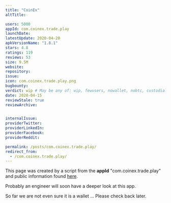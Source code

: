 ```yaml
---
title: "CoinEx"
altTitle: 

users: 5000
appId: com.coinex.trade.play
launchDate: 
latestUpdate: 2020-04-20
apkVersionName: "1.8.1"
stars: 4.8
ratings: 119
reviews: 53
size: 9.5M
website: 
repository: 
issue: 
icon: com.coinex.trade.play.png
bugbounty: 
verdict: wip # May be any of: wip, fewusers, nowallet, nobtc, custodial, nosource, nonverifiable, verifiable, bounty, defunct
date: 2020-04-15
reviewStale: true
reviewArchive:


internalIssue: 
providerTwitter: 
providerLinkedIn: 
providerFacebook: 
providerReddit: 

permalink: /posts/com.coinex.trade.play/
redirect_from:
  - /com.coinex.trade.play/
---
```



This page was created by a script from the **appId** "com.coinex.trade.play" and public
information found
[here](https://play.google.com/store/apps/details?id=com.coinex.trade.play).

Probably an engineer will soon have a deeper look at this app.

So far we are not even sure it is a wallet ... Please check back later.